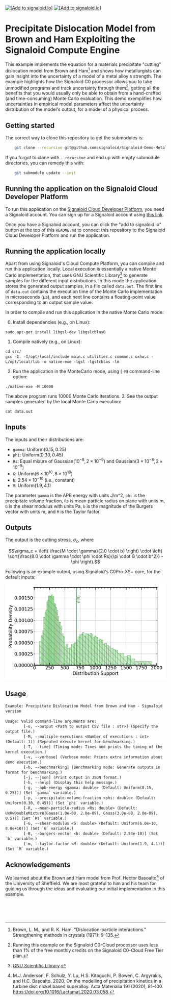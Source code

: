 [<img src="https://assets.signaloid.io/add-to-signaloid-cloud-logo-dark-latest.png#gh-dark-mode-only" alt="[Add to signaloid.io]" height="30">](https://signaloid.io/repositories?connect=https://github.com/signaloid/Signaloid-Demo-Metallurgy-BrownHam#gh-dark-mode-only)
[<img src="https://assets.signaloid.io/add-to-signaloid-cloud-logo-light-latest.png#gh-light-mode-only" alt="[Add to signaloid.io]" height="30">](https://signaloid.io/repositories?connect=https://github.com/signaloid/Signaloid-Demo-Metallurgy-BrownHam#gh-light-mode-only)

# Precipitate Dislocation Model from Brown and Ham Exploiting the Signaloid Compute Engine
This example implements the equation for a materials precipitate "cutting" dislocation model from
Brown and Ham[^brown-ham-ref] and shows how metallurgists can gain insight into the uncertainty of
a model of a metal alloy's strength. The example highlights how the Signaloid C0 processor allows
you to take unmodified programs and track uncertainty through them[^usage], getting all the benefits
that you would usually only be able to obtain from a hand-crafted (and time-consuming) Monte Carlo
evaluation. This demo exemplifies how uncertainties in empirical model parameters affect the uncertainty
distribution of the model's output, for a model of a physical process.

## Getting started
The correct way to clone this repository to get the submodules is:
```sh
	git clone --recursive git@github.com:signaloid/Signaloid-Demo-Metallurgy-BrownHam.git
```

If you forgot to clone with `--recursive` and end up with empty submodule directories, you can remedy this with:
```sh
	git submodule update --init
```

## Running the application on the Signaloid Cloud Developer Platform
To run this application on the [Signaloid Cloud Developer Platform](https://signaloid.io),
you need a Signaloid account. You can sign up for a Signaloid account using [this link](https://get.signaloid.io).

Once you have a Signaloid account, you can click the "add to signaloid.io" button at the
top of this `README.md` to connect this repository to the Signaloid Cloud Developer Platform
and run the application.

## Running the application locally
Apart from using Signaloid's Cloud Compute Platform, you can compile and run this application
locally. Local execution is essentially a native Monte Carlo implementation,
that uses GNU Scientific Library[^GSL] to generate samples for the different input distributions.
In this mode the application stores the generated output samples, in a file called `data.out`.
The first line of `data.out` contains the execution time of the Monte Carlo implementation
in microseconds (μs), and each next line contains a floating-point value corresponding to an output sample value.

In order to compile and run this application in the native Monte Carlo mode:

0. Install dependencies (e.g., on Linux):
```
sudo apt-get install libgsl-dev libgslcblas0
```
1. Compile natively (e.g., on Linux):
```
cd src/
gcc -I. -I/opt/local/include main.c utilities.c common.c uxhw.c -L/opt/local/lib -o native-exe -lgsl -lgslcblas -lm
```
2. Run the application in the MonteCarlo mode, using (`-M`) command-line option:
```
./native-exe -M 10000
```
The above program runs 10000 Monte Carlo iterations.
3. See the output samples generated by the local Monte Carlo execution:
```
cat data.out
```

## Inputs
The inputs and their distributions are:
- `gamma`:	Uniform($0.15, 0.25$)
- `phi`:    Uniform($0.30, 0.45$)
- `Rs`:		Equal mixure of Gaussian($10^{-8}, 2 \times 10^{-9}$) and Gaussian($3 \times 10^{-8}, 2 \times 10^{-9}$)
- `G`:		Uniform($6 \times 10^{10}, 8 \times 10^{10}$)
- `b`:		$2.54 \times 10^{-10}$ (i.e., constant)
- `M`:		Uniform($1.9, 4.1$)

The parameter `gamma` is the APB energy with units J/m^2, `phi` is the precipitate volume fraction,
`Rs` is mean particle radius on plane with units m, `G` is the shear modulus with units Pa,
`b` is the magnitude of the Burgers vector with units m, and `M` is the Taylor factor.

## Outputs
The output is the cutting stress, $\sigma_c$, where

```math
\sigma_c = \left( \frac{M \cdot \gamma}{2.0 \cdot b} \right) \cdot
\left( \sqrt{\frac{8.0 \cdot \gamma \cdot \phi \cdot Rs}{\pi \cdot G \cdot b^2}} - \phi \right).
```

Following is an example output, using Signaloid's C0Pro-XS+ core, for the default inputs:

![Example output plot](./docs/plots/output-C0Pro-XS+.png)

## Usage
```
Example: Precipitate Dislocation Model from Brown and Ham - Signaloid version

Usage: Valid command-line arguments are:
        [-o, --output <Path to output CSV file : str>] (Specify the output file.)
        [-M, --multiple-executions <Number of executions : int> (Default: 1)] (Repeated execute kernel for benchmarking.)
        [-T, --time] (Timing mode: Times and prints the timing of the kernel execution.)
        [-v, --verbose] (Verbose mode: Prints extra information about demo execution.)
        [-b, --benchmarking] (Benchmarking mode: Generate outputs in format for benchmarking.)
        [-j, --json] (Print output in JSON format.)
        [-h, --help] (Display this help message.)
        [-g, --apb-energy <gamma: double> (Default: Uniform(0.15, 0.25))] (Set `gamma` variable.)
        [-p, --precipitate-volume-fraction <phi: double> (Default: Uniform(0.30, 0.45))] (Set `phi` variable.)
        [-R, --mean-particle-radius <Rs: double> (Default: UxHwDoubleMixture(Gauss(1.0e-08, 2.0e-09), Gauss(3.0e-08, 2.0e-09), 0.5))] (Set `Rs` variable.)
        [-G, --shear-modulus <G: double> (Default: Uniform(6.0e+10, 8.0e+10))] (Set `G` variable.)
        [-B, --burgers-vector <b: double> (Default: 2.54e-10)] (Set `b` variable.)
        [-m, --taylor-factor <M: double> (Default: Uniform(1.9, 4.1))] (Set `M` variable.)
```

## Acknowledgements
We learned about the Brown and Ham model from Prof. Hector Basoalto[^ack-ref] of the University of Sheffield. We are most
grateful to him and his team for guiding us through the ideas and evaluating our initial implementation in this example.


<br/>
<br/>
<br/>

[^brown-ham-ref]: Brown, L. M., and R. K. Ham. "Dislocation-particle interactions." Strengthening methods in crystals (1971): 9–135.

[^usage]: Running this example on the Signaloid C0-Cloud processor uses less than 1% of the free monthly credits on the
Signaloid C0-Cloud Free Tier plan.

[^GSL]: [GNU Scientific Library](https://www.gnu.org/software/gsl/).

[^ack-ref]: M.J. Anderson, F. Schulz, Y. Lu, H.S. Kitaguchi, P. Bowen, C. Argyrakis, and H.C. Basoalto. 2020. On the modelling of
precipitation kinetics in a turbine disc nickel based superalloy. Acta Materialia 191 (2020), 81–100. https://doi.org/10.1016/j.actamat.2020.03.058.
